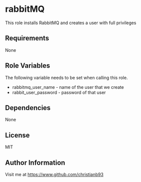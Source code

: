 rabbitMQ
=========

This role installs RabbitMQ and creates a user with full privileges

Requirements
------------

None

Role Variables
--------------

The following variable needs to be set when calling this role.

* rabbitmq_user_name - name of the user that we create
* rabbit_user_password - password of that user

Dependencies
------------

None


License
-------

MIT

Author Information
------------------

Visit me at https://www.github.com/christianb93

